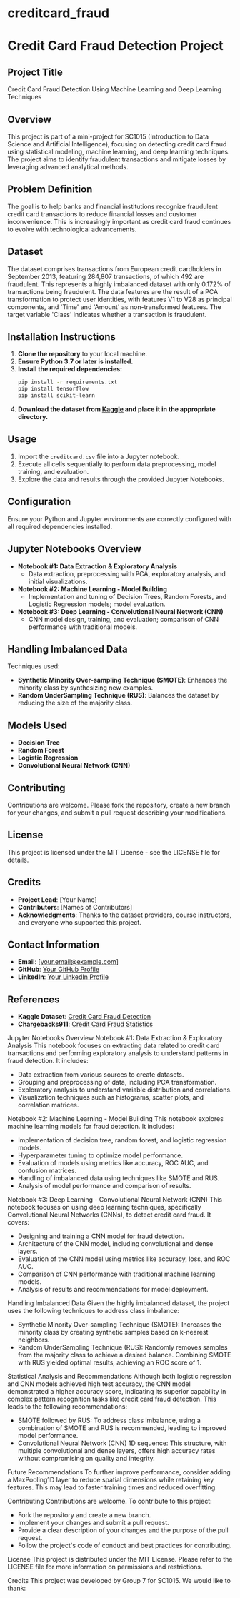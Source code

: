# creditcard_fraud
# Credit Card Fraud Detection Project

## Project Title
Credit Card Fraud Detection Using Machine Learning and Deep Learning Techniques

## Overview
This project is part of a mini-project for SC1015 (Introduction to Data Science and Artificial Intelligence), focusing on detecting credit card fraud using statistical modeling, machine learning, and deep learning techniques. The project aims to identify fraudulent transactions and mitigate losses by leveraging advanced analytical methods.

## Problem Definition
The goal is to help banks and financial institutions recognize fraudulent credit card transactions to reduce financial losses and customer inconvenience. This is increasingly important as credit card fraud continues to evolve with technological advancements.

## Dataset
The dataset comprises transactions from European credit cardholders in September 2013, featuring 284,807 transactions, of which 492 are fraudulent. This represents a highly imbalanced dataset with only 0.172% of transactions being fraudulent. The data features are the result of a PCA transformation to protect user identities, with features V1 to V28 as principal components, and 'Time' and 'Amount' as non-transformed features. The target variable 'Class' indicates whether a transaction is fraudulent.

## Installation Instructions
1. **Clone the repository** to your local machine.
2. **Ensure Python 3.7 or later is installed.**
3. **Install the required dependencies:**
   ```bash
   pip install -r requirements.txt
   pip install tensorflow
   pip install scikit-learn
   ```
4. **Download the dataset from [Kaggle](https://www.kaggle.com/mlg-ulb/creditcardfraud) and place it in the appropriate directory.**

## Usage
1. Import the `creditcard.csv` file into a Jupyter notebook.
2. Execute all cells sequentially to perform data preprocessing, model training, and evaluation.
3. Explore the data and results through the provided Jupyter Notebooks.

## Configuration
Ensure your Python and Jupyter environments are correctly configured with all required dependencies installed.

## Jupyter Notebooks Overview
- **Notebook #1: Data Extraction & Exploratory Analysis**
  - Data extraction, preprocessing with PCA, exploratory analysis, and initial visualizations.
- **Notebook #2: Machine Learning - Model Building**
  - Implementation and tuning of Decision Trees, Random Forests, and Logistic Regression models; model evaluation.
- **Notebook #3: Deep Learning - Convolutional Neural Network (CNN)**
  - CNN model design, training, and evaluation; comparison of CNN performance with traditional models.

## Handling Imbalanced Data
Techniques used:
- **Synthetic Minority Over-sampling Technique (SMOTE)**: Enhances the minority class by synthesizing new examples.
- **Random UnderSampling Technique (RUS)**: Balances the dataset by reducing the size of the majority class.

## Models Used
- **Decision Tree**
- **Random Forest**
- **Logistic Regression**
- **Convolutional Neural Network (CNN)**

## Contributing
Contributions are welcome. Please fork the repository, create a new branch for your changes, and submit a pull request describing your modifications.

## License
This project is licensed under the MIT License - see the LICENSE file for details.

## Credits
- **Project Lead**: [Your Name]
- **Contributors**: [Names of Contributors]
- **Acknowledgments**: Thanks to the dataset providers, course instructors, and everyone who supported this project.

## Contact Information
- **Email**: [your.email@example.com]
- **GitHub**: [Your GitHub Profile](https://github.com/)
- **LinkedIn**: [Your LinkedIn Profile](https://www.linkedin.com/)

## References
- **Kaggle Dataset**: [Credit Card Fraud Detection](https://www.kaggle.com/mlg-ulb/creditcardfraud)
- **Chargebacks911**: [Credit Card Fraud Statistics](https://www.chargebacks911.com/credit-card-fraud-statistics/)

Jupyter Notebooks Overview
Notebook #1: Data Extraction & Exploratory Analysis
This notebook focuses on extracting data related to credit card transactions and performing exploratory analysis to understand patterns in fraud detection.
It includes:
- Data extraction from various sources to create datasets.
- Grouping and preprocessing of data, including PCA transformation.
- Exploratory analysis to understand variable distribution and correlations.
- Visualization techniques such as histograms, scatter plots, and correlation matrices.

Notebook #2: Machine Learning - Model Building
This notebook explores machine learning models for fraud detection. It includes:
- Implementation of decision tree, random forest, and logistic regression models.
- Hyperparameter tuning to optimize model performance.
- Evaluation of models using metrics like accuracy, ROC AUC, and confusion matrices.
- Handling of imbalanced data using techniques like SMOTE and RUS.
- Analysis of model performance and comparison of results.

Notebook #3: Deep Learning - Convolutional Neural Network (CNN)
This notebook focuses on using deep learning techniques, specifically Convolutional Neural Networks (CNNs), to detect credit card fraud. It covers:
- Designing and training a CNN model for fraud detection.
- Architecture of the CNN model, including convolutional and dense layers.
- Evaluation of the CNN model using metrics like accuracy, loss, and ROC AUC.
- Comparison of CNN performance with traditional machine learning models.
- Analysis of results and recommendations for model deployment.

Handling Imbalanced Data
Given the highly imbalanced dataset, the project uses the following techniques to address class imbalance:
- Synthetic Minority Over-sampling Technique (SMOTE): Increases the minority class by creating synthetic samples based on k-nearest neighbors.
- Random UnderSampling Technique (RUS): Randomly removes samples from the majority class to achieve a desired balance.
Combining SMOTE with RUS yielded optimal results, achieving an ROC score of 1.

Statistical Analysis and Recommendations
Although both logistic regression and CNN models achieved high test accuracy, the CNN model demonstrated a higher accuracy score, indicating its superior capability in complex pattern recognition tasks like credit card fraud detection. This leads to the following recommendations:
- SMOTE followed by RUS: To address class imbalance, using a combination of SMOTE and RUS is recommended, leading to improved model performance.
- Convolutional Neural Network (CNN) 1D sequence: This structure, with multiple convolutional and dense layers, offers high accuracy rates without compromising on quality and integrity.

Future Recommendations
To further improve performance, consider adding a MaxPooling1D layer to reduce spatial dimensions while retaining key features. This may lead to faster training times and reduced overfitting.

Contributing
Contributions are welcome. To contribute to this project:
- Fork the repository and create a new branch.
- Implement your changes and submit a pull request.
- Provide a clear description of your changes and the purpose of the pull request.
- Follow the project's code of conduct and best practices for contributing.

License
This project is distributed under the MIT License. Please refer to the LICENSE file for more information on permissions and restrictions.

Credits
This project was developed by Group 7 for SC1015. We would like to thank:
